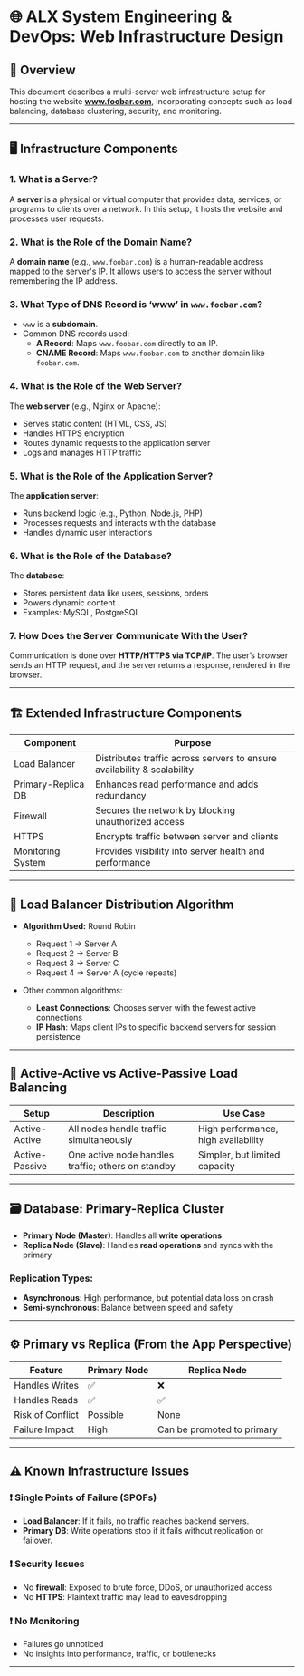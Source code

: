 # 🌐 ALX System Engineering & DevOps: Web Infrastructure Design

## 📘 Overview

This document describes a multi-server web infrastructure setup for hosting the website **www.foobar.com**, incorporating concepts such as load balancing, database clustering, security, and monitoring.

---

## 🖥️ Infrastructure Components

### 1. What is a Server?
A **server** is a physical or virtual computer that provides data, services, or programs to clients over a network. In this setup, it hosts the website and processes user requests.

### 2. What is the Role of the Domain Name?
A **domain name** (e.g., `www.foobar.com`) is a human-readable address mapped to the server's IP. It allows users to access the server without remembering the IP address.

### 3. What Type of DNS Record is ‘www’ in `www.foobar.com`?
- `www` is a **subdomain**.
- Common DNS records used:
  - **A Record**: Maps `www.foobar.com` directly to an IP.
  - **CNAME Record**: Maps `www.foobar.com` to another domain like `foobar.com`.

### 4. What is the Role of the Web Server?
The **web server** (e.g., Nginx or Apache):
- Serves static content (HTML, CSS, JS)
- Handles HTTPS encryption
- Routes dynamic requests to the application server
- Logs and manages HTTP traffic

### 5. What is the Role of the Application Server?
The **application server**:
- Runs backend logic (e.g., Python, Node.js, PHP)
- Processes requests and interacts with the database
- Handles dynamic user interactions

### 6. What is the Role of the Database?
The **database**:
- Stores persistent data like users, sessions, orders
- Powers dynamic content
- Examples: MySQL, PostgreSQL

### 7. How Does the Server Communicate With the User?
Communication is done over **HTTP/HTTPS via TCP/IP**. The user’s browser sends an HTTP request, and the server returns a response, rendered in the browser.

---

## 🏗️ Extended Infrastructure Components

| Component         | Purpose                                                                 |
|------------------|-------------------------------------------------------------------------|
| Load Balancer     | Distributes traffic across servers to ensure availability & scalability |
| Primary-Replica DB| Enhances read performance and adds redundancy                          |
| Firewall          | Secures the network by blocking unauthorized access                     |
| HTTPS             | Encrypts traffic between server and clients                             |
| Monitoring System | Provides visibility into server health and performance                  |

---

## 🔁 Load Balancer Distribution Algorithm

- **Algorithm Used:** Round Robin
  - Request 1 → Server A  
  - Request 2 → Server B  
  - Request 3 → Server C  
  - Request 4 → Server A (cycle repeats)

- Other common algorithms:
  - **Least Connections**: Chooses server with the fewest active connections
  - **IP Hash**: Maps client IPs to specific backend servers for session persistence

---

## 🧭 Active-Active vs Active-Passive Load Balancing

| Setup          | Description                                      | Use Case                         |
|----------------|--------------------------------------------------|----------------------------------|
| Active-Active  | All nodes handle traffic simultaneously          | High performance, high availability |
| Active-Passive| One active node handles traffic; others on standby | Simpler, but limited capacity    |

---

## 🗃️ Database: Primary-Replica Cluster

- **Primary Node (Master)**: Handles all **write operations**
- **Replica Node (Slave)**: Handles **read operations** and syncs with the primary

### Replication Types:
- **Asynchronous**: High performance, but potential data loss on crash
- **Semi-synchronous**: Balance between speed and safety

---

## ⚙️ Primary vs Replica (From the App Perspective)

| Feature             | Primary Node | Replica Node |
|---------------------|--------------|--------------|
| Handles Writes       | ✅           | ❌           |
| Handles Reads        | ✅           | ✅           |
| Risk of Conflict     | Possible     | None         |
| Failure Impact       | High         | Can be promoted to primary |

---

## ⚠️ Known Infrastructure Issues

### ❗ Single Points of Failure (SPOFs)
- **Load Balancer**: If it fails, no traffic reaches backend servers.
- **Primary DB**: Write operations stop if it fails without replication or failover.

### ❗ Security Issues
- No **firewall**: Exposed to brute force, DDoS, or unauthorized access
- No **HTTPS**: Plaintext traffic may lead to eavesdropping

### ❗ No Monitoring
- Failures go unnoticed
- No insights into performance, traffic, or bottlenecks

---
